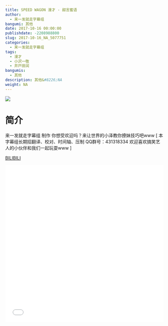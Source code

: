 ```yaml
---
title: SPEED WAGON 漫才 - 甜言蜜语
author: 
  - 来一发就走字幕组
bangumi: 其他
date: 2017-10-16 00:00:00
publishdate: -2208988800
slug: 2017-10-16_NA_5077751
categories: 
  - 来一发就走字幕组
tags: 
  - 漫才
  - 小沢一敬
  - 井戸田润
bangumis: 
  - 其他
description: 其他&#8226;NA
weight: NA
---
```


![](https://i.imgur.com/eoimdHo.jpg)

# 简介  
来一发就走字幕组 制作 你想受欢迎吗？来让世界的小泽教你撩妹技巧吧www [ 本字幕组长期招翻译、校对、时间轴、压制   QQ群号：431318334 欢迎喜欢搞笑艺人的小伙伴和我们一起玩耍www ] 

  [BILIBILI](https://www.bilibili.com/video/av5077751/)


<div class="vcontainer">  <iframe class='video' src="//www.bilibili.com/html/html5player.html?cid=8248276&aid=5077751" width="100%" height="500" frameborder="0" allowfullscreen="allowfullscreen"></iframe></div>
